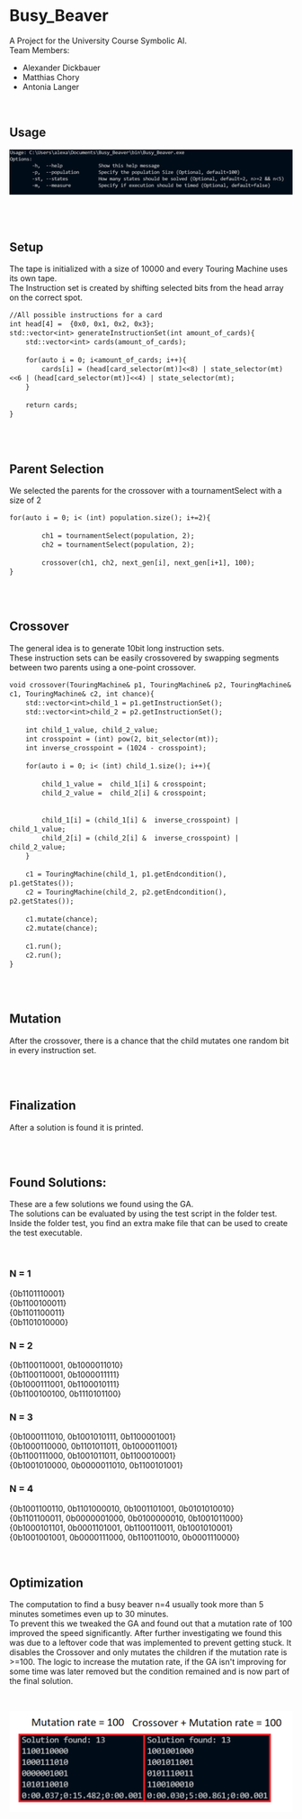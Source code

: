 # Busy_Beaver

A Project for the University Course Symbolic AI. <br>
Team Members:
* Alexander Dickbauer
* Matthias Chory
* Antonia Langer

<br>

## Usage
![Usage](Documentation/Usage.PNG)


<br>
<br>

## Setup
The tape is initialized with a size of 10000 and every Touring Machine uses its own tape. <br>
The Instruction set is created by shifting selected bits from the head array on the correct spot.
    
    //All possible instructions for a card
    int head[4] =  {0x0, 0x1, 0x2, 0x3};
    std::vector<int> generateInstructionSet(int amount_of_cards){
        std::vector<int> cards(amount_of_cards);

        for(auto i = 0; i<amount_of_cards; i++){
            cards[i] = (head[card_selector(mt)]<<8) | state_selector(mt)<<6 | (head[card_selector(mt)]<<4) | state_selector(mt);
        }

        return cards;
    }

<br>
<br>

## Parent Selection
We selected the parents for the crossover with a tournamentSelect with a size of 2

    for(auto i = 0; i< (int) population.size(); i+=2){

            ch1 = tournamentSelect(population, 2);
            ch2 = tournamentSelect(population, 2);

            crossover(ch1, ch2, next_gen[i], next_gen[i+1], 100);
    }

<br>
<br>

## Crossover
The general idea is to generate 10bit long instruction sets.<br>
These instruction sets can be easily crossovered by swapping segments between two parents using a one-point crossover. <br>

    void crossover(TouringMachine& p1, TouringMachine& p2, TouringMachine& c1, TouringMachine& c2, int chance){
        std::vector<int>child_1 = p1.getInstructionSet();
        std::vector<int>child_2 = p2.getInstructionSet();

        int child_1_value, child_2_value;
        int crosspoint = (int) pow(2, bit_selector(mt));
        int inverse_crosspoint = (1024 - crosspoint);

        for(auto i = 0; i< (int) child_1.size(); i++){
            
            child_1_value =  child_1[i] & crosspoint;
            child_2_value =  child_2[i] & crosspoint;
        

            child_1[i] = (child_1[i] &  inverse_crosspoint) | child_1_value;
            child_2[i] = (child_2[i] &  inverse_crosspoint) | child_2_value;
        }

        c1 = TouringMachine(child_1, p1.getEndcondition(), p1.getStates());
        c2 = TouringMachine(child_2, p2.getEndcondition(), p2.getStates());

        c1.mutate(chance); 
        c2.mutate(chance); 

        c1.run();
        c2.run();
    }   
<br>
<br>

## Mutation
After the crossover, there is a chance that the child mutates one random bit in every instruction set. 

<br>
<br>

## Finalization
After a solution is found it is printed.

<br>
<br>

## Found Solutions:
These are a few solutions we found using the GA. <br>
The solutions can be evaluated by using the test script in the folder test.<br>
Inside the folder test, you find an extra make file that can be used to create the test executable.

<br>

### N = 1
{0b1101110001} <br>
{0b1100100011} <br>
{0b1101100011} <br>
{0b1101010000} <br>

### N = 2
{0b1100110001, 0b1000011010} <br>
{0b1100110001, 0b1000011111} <br>
{0b1000111001, 0b1100010111} <br>
{0b1100100100, 0b1110101100} <br>

### N = 3
{0b1000111010, 0b1001010111, 0b1100001001} <br>
{0b1000110000, 0b1101011011, 0b1000011001} <br>
{0b1100111000, 0b1001011011, 0b1100010001} <br>
{0b1001010000, 0b0000011010, 0b1100101001} <br>

### N = 4
{0b1001100110, 0b1101000010, 0b1001101001, 0b0101010010} <br>
{0b1101100011, 0b0000001000, 0b0100000010, 0b1001011000} <br>
{0b1000101101, 0b0001101001, 0b1100110011, 0b1001010001} <br>
{0b1001001001, 0b0000111000, 0b1100110010, 0b0001110000} <br>

<br>

## Optimization
The computation to find a busy beaver n=4 usually took more than 5 minutes sometimes even up to 30 minutes.<br>
To prevent this we tweaked the GA and found out that a mutation rate of 100 improved the speed significantly. After further investigating we found this was due to a leftover code that was implemented to prevent getting stuck. It disables the Crossover and only mutates the children if the mutation rate is >=100. The logic to increase the mutation rate, if the GA isn't improving for some time was later removed but the condition remained and is now part of the final solution.

<br>


![Timing](Documentation/Timing.PNG)
